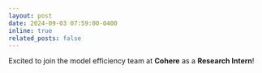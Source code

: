 ```yaml
---
layout: post
date: 2024-09-03 07:59:00-0400
inline: true
related_posts: false
---
```


Excited to join the model efficiency team at **Cohere** as a **Research Intern**!
